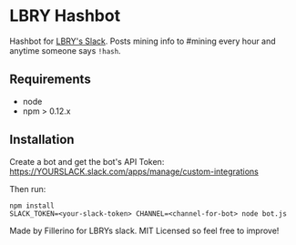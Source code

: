 # LBRY Hashbot

Hashbot for [LBRY's Slack](https://slack.lbry.io). Posts mining info to #mining every hour and anytime someone says `!hash`.


## Requirements

- node
- npm > 0.12.x


## Installation

Create a bot and get the bot's API Token: https://YOURSLACK.slack.com/apps/manage/custom-integrations

Then run:

```
npm install
SLACK_TOKEN=<your-slack-token> CHANNEL=<channel-for-bot> node bot.js
```


Made by Fillerino for LBRYs slack. MIT Licensed so feel free to improve!
